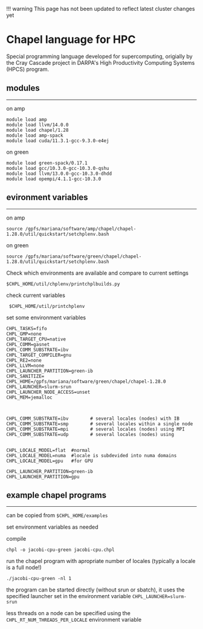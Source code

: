 !!! warning
    This page has not been updated to reflect latest cluster changes yet

# Chapel language for HPC


Special programming language developed for supercomputing, origially by the Cray Cascade project in DARPA's High Productivity Computing Systems (HPCS) program.


## modules

---

on amp

    module load amp
    module load llvm/14.0.0
    module load chapel/1.28
    module load amp-spack
    module load cuda/11.3.1-gcc-9.3.0-e4ej


on green

    module load green-spack/0.17.1
    module load gcc/10.3.0-gcc-10.3.0-qshu
    module load llvm/13.0.0-gcc-10.3.0-dhdd
    module load opempi/4.1.1-gcc-10.3.0



## evironment variables

---

on amp

    source /gpfs/mariana/software/amp/chapel/chapel-1.28.0/util/quickstart/setchplenv.bash
    
on green

    source /gpfs/mariana/software/green/chapel/chapel-1.28.0/util/quickstart/setchplenv.bash



Check which environments are available and compare to current settings

    $CHPL_HOME/util/chplenv/printchplbuilds.py

check current variables

     $CHPL_HOME/util/printchplenv

set some environment variables

    CHPL_TASKS=fifo
    CHPL_GMP=none
    CHPL_TARGET_CPU=native
    CHPL_COMM=gasnet
    CHPL_COMM_SUBSTRATE=ibv
    CHPL_TARGET_COMPILER=gnu
    CHPL_RE2=none
    CHPL_LLVM=none
    CHPL_LAUNCHER_PARTITION=green-ib
    CHPL_SANITIZE=
    CHPL_HOME=/gpfs/mariana/software/green/chapel/chapel-1.28.0
    CHPL_LAUNCHER=slurm-srun
    CHPL_LAUNCHER_NODE_ACCESS=unset
    CHPL_MEM=jemalloc



    CHPL_COMM_SUBSTRATE=ibv        # several locales (nodes) with IB
    CHPL_COMM_SUBSTRATE=smp        # several locales within a single node
    CHPL_COMM_SUBSTRATE=mpi        # several locales (nodes) using MPI
    CHPL_COMM_SUBSTRATE=udp        # several locales (nodes) using 


    CHPL_LOCALE_MODEL=flat  #normal
    CHPL_LOCALE_MODEL=numa  #locale is subdevided into numa domains
    CHPL_LOCALE_MODEL=gpu   #for GPU

    CHPL_LAUNCHER_PARTITION=green-ib
    CHPL_LAUNCHER_PARTITION=gpu


## example chapel programs

---

can be copied from `$CHPL_HOME/examples`

set environment variables as needed

compile

    chpl -o jacobi-cpu-green jacobi-cpu.chpl

run the chapel program with apropriate number of locales (typically a locale is a full node!)

    ./jacobi-cpu-green -nl 1

the program can be started directly (without srun or sbatch), it uses the specified launcher set in the environment variable `CHPL_LAUNCHER=slurm-srun`


less threads on a node can be specified using the `CHPL_RT_NUM_THREADS_PER_LOCALE` environment variable

